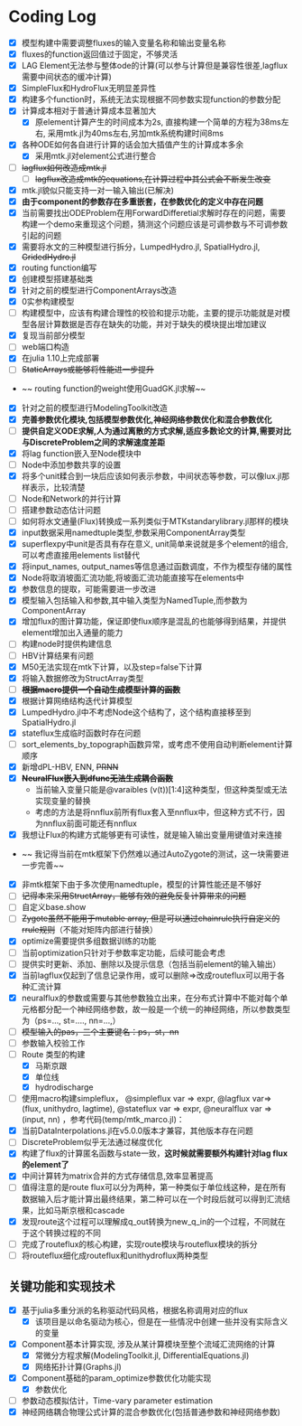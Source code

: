 # Coding Log

- [X] 模型构建中需要调整fluxes的输入变量名称和输出变量名称
- [X] fluxes的function返回值过于固定，不够灵活
- [X] LAG Element无法参与整体ode的计算(可以参与计算但是兼容性很差,lagflux需要中间状态的缓冲计算)
- [X] SimpleFlux和HydroFlux无明显差异性
- [X] 构建多个function时，系统无法实现根据不同参数实现function的参数分配
- [X] 计算成本相对于普通计算成本显著加大
  - [X] 原element计算产生的时间成本为2s, 直接构建一个简单的方程为38ms左右, 采用mtk.jl为40ms左右,另加mtk系统构建时间8ms
- [X] 各种ODE如何各自进行计算的话会加大插值产生的计算成本多余
  - [X] 采用mtk.jl对element公式进行整合
- [ ] ~~lagflux如何改造成mtk.jl~~
  - [ ] ~~lagflux改造成mtk的equations,在计算过程中其公式会不断发生改变~~
- [X] mtk.jl貌似只能支持一对一输入输出(已解决)
- [X] **由于component的参数存在多重嵌套，在参数优化的定义中存在问题**
- [X] 当前需要找出ODEProblem在用ForwardDifferetial求解时存在的问题，需要构建一个demo来重现这个问题，猜测这个问题应该是可调参数与不可调参数引起的问题
- [X] 需要将水文的三种模型进行拆分，LumpedHydro.jl, SpatialHydro.jl, ~~GridedHydro.jl~~
- [X] routing function编写
- [X] 创建模型搭建基础类
- [X] 针对之前的模型进行ComponentArrays改造
- [X] 0实参构建模型
- [ ] 构建模型中，应该有构建合理性的校验和提示功能，主要的提示功能就是对模型各层计算数据是否存在缺失的功能，并对于缺失的模块提出增加建议
- [X] 复现当前部分模型
- [ ] web端口构造
- [X] 在julia 1.10上完成部署
- [ ] ~~StaticArrays或能够将性能进一步提升~~

- ~~ routing function的weight使用GuadGK.jl求解~~

- [X] 针对之前的模型进行ModelingToolkit改造
- [X] **完善参数优化模块,包括模型参数优化,神经网络参数优化和混合参数优化**
- [ ] **提供自定义ODE求解,人为通过离散的方式求解,适应多数论文的计算,需要对比与DiscreteProblem之间的求解速度差距**
- [X] 将lag function嵌入至Node模块中
- [ ] Node中添加参数共享的设置
- [X] 将多个unit糅合到一块后应该如何表示参数，中间状态等参数，可以像lux.jl那样表示，比较清楚
- [ ] Node和Network的并行计算
- [ ] 搭建参数动态估计问题
- [ ] 如何将水文通量(Flux)转换成一系列类似于MTKstandarylibrary.jl那样的模块
- [X] input数据采用namedtuple类型,参数采用ComponentArray类型
- [X] superflexpy中unit是否具有存在意义, unit简单来说就是多个element的组合,可以考虑直接用elements list替代
- [X] 将input_names, output_names等信息通过函数调度，不作为模型存储的属性
- [X] Node将取消坡面汇流功能,将坡面汇流功能直接写在elements中
- [X] 参数信息的提取，可能需要进一步改进
- [X] 模型输入包括输入和参数,其中输入类型为NamedTuple,而参数为ComponentArray
- [X] 增加flux的图计算功能，保证即使flux顺序是混乱的也能够得到结果，并提供element增加出入通量的能力
- [ ] 构建node时提供构建信息
- [ ] HBV计算结果有问题
- [X] M50无法实现在mtk下计算，以及step=false下计算
- [X] 将输入数据修改为StructArray类型
- [ ] **~~根据macro提供一个自动生成模型计算的函数~~**
- [X] 根据计算网络结构迭代计算模型
- [X] LumpedHydro.jl中不考虑Node这个结构了，这个结构直接移至到SpatialHydro.jl
- [X] stateflux生成临时函数时存在问题
- [ ] sort_elements_by_topograph函数异常，或考虑不使用自动判断element计算顺序
- [X] 新增dPL-HBV, ENN, ~~PRNN~~
- [X] **~~NeuralFlux嵌入到dfunc无法生成耦合函数~~**
  - 当前输入变量只能是@varaibles (v(t))[1:4]这种类型，但这种类型或无法实现变量的替换
  - 考虑的方法是将nnflux前所有flux套入至nnflux中，但这种方式不行，因为nnflux前面可能还有nnflux
- [X] 我想让Flux的构建方式能够更有可读性，就是输入输出变量用键值对来连接

- ~~ 我记得当前在mtk框架下仍然难以通过AutoZygote的测试，这一块需要进一步完善~~

- [X] 非mtk框架下由于多次使用namedtuple，模型的计算性能还是不够好
- [ ] ~~记得本来采用StructArray，能够有效的避免反复计算带来的问题~~
- [ ] 自定义base.show
- [ ] ~~Zygote虽然不能用于mutable array, 但是可以通过chainrule执行自定义的rrule规则~~（不能对矩阵内部进行替换）
- [X] optimize需要提供多组数据训练的功能
- [ ] 当前optimization只针对于参数率定功能，后续可能会考虑
- [ ] 提供实时更新、添加、删除以及提示信息（包括当前element的输入输出）
- [X] 当前lagflux仅起到了信息记录作用，或可以删除=>改成routeflux可以用于各种汇流计算
- [X] neuralflux的参数或需要与其他参数独立出来，在分布式计算中不能对每个单元格都分配一个神经网络参数，故一般是一个统一的神经网络，所以参数类型为（ps=..., st=...., nn=...,）
- [ ] ~~模型输入的pas，三个主要键名：ps，st，nn~~
- [ ] 参数输入校验工作
- [ ] Route 类型的构建
  - [X] 马斯京跟
  - [X] 单位线
  - [X] hydrodischarge
- [ ] 使用macro构建simpleflux， @simpleflux var => expr, @lagflux var=> (flux, unithydro, lagtime), @stateflux var => expr, @neuralflux var => (input, nn) ，参考代码(temp/mtk_marco.jl)：
- [X] 当前DataInterpolations.jl在v5.0.0版本才兼容，其他版本存在问题
- [ ] DiscreteProblem似乎无法通过梯度优化
- [X] 构建了flux的计算匿名函数与state一致，**这时候就需要额外构建针对lag flux的element了**
- [X] 中间计算转为matrix合并的方式存储信息,效率显著提高
- [ ] 值得注意的是route flux可以分为两种，第一种类似于单位线这种，是在所有数据输入后才能计算出最终结果，第二种可以在一个时段后就可以得到汇流结果，比如马斯京根和cascade
- [X] 发现route这个过程可以理解成q_out转换为new_q_in的一个过程，不同就在于这个转换过程的不同
- [ ] 完成了routeflux的核心构建，实现route模块与routeflux模块的拆分
- [ ] 将routeflux细化成routeflux和unithydroflux两种类型

## 关键功能和实现技术

* [X] 基于julia多重分派的名称驱动代码风格，根据名称调用对应的flux
  * [X] 该项目是以命名驱动为核心，但是在一些情况中创建一些并没有实际含义的变量
* [X] Component基本计算实现, 涉及从某计算模块至整个流域汇流网络的计算
  * [X] 常微分方程求解(ModelingToolkit.jl, DifferentialEquations.jl)
  * [X] 网络拓扑计算(Graphs.jl)
* [X] Component基础的param_optimize参数优化功能实现
  * [X] 参数优化
* [ ] 参数动态模拟估计，Time-vary parameter estimation
* [X] 神经网络耦合物理公式计算的混合参数优化(包括普通参数和神经网络参数)
